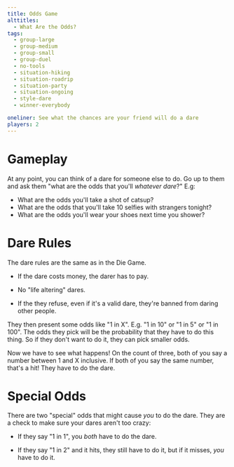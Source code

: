 ```yaml
---
title: Odds Game
alttitles:
  - What Are the Odds?
tags:
  - group-large
  - group-medium
  - group-small
  - group-duel
  - no-tools
  - situation-hiking
  - situation-roadrip
  - situation-party
  - situation-ongoing
  - style-dare
  - winner-everybody

oneliner: See what the chances are your friend will do a dare
players: 2
---
```

# Gameplay

At any point, you can think of a dare for someone else to do. Go up to them and
ask them "what are the odds that you'll _whatever dare_?" E.g:

- What are the odds you'll take a shot of catsup?
- What are the odds that you'll take 10 selfies with strangers tonight?
- What are the odds you'll wear your shoes next time you shower?

# Dare Rules

The dare rules are the same as in the Die Game.

- If the dare costs money, the darer has to pay.

- No "life altering" dares.

- If the they refuse, even if it's a valid dare, they're banned from daring
  other people.

They then present some odds like "1 in X". E.g. "1 in 10" or "1 in 5" or "1 in
100". The odds they pick will be the probability that they have to do this
thing. So if they don't want to do it, they can pick smaller odds.

Now we have to see what happens! On the count of three, both of you say a number
between 1 and X inclusive. If both of you say the same number, that's a hit!
They have to do the dare.

# Special Odds

There are two "special" odds that might cause _you_ to do the dare. They are a
check to make sure your dares aren't too crazy:

- If they say "1 in 1", you _both_ have to do the dare.

- If they say "1 in 2" and it hits, they still have to do it, but if it misses,
  _you_ have to do it.
